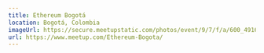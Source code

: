 ```yaml
---
title: Ethereum Bogotá
location: Bogotá, Colombia
imageUrl: https://secure.meetupstatic.com/photos/event/9/7/f/a/600_491678906.jpeg
url: https://www.meetup.com/Ethereum-Bogota/
---
```

